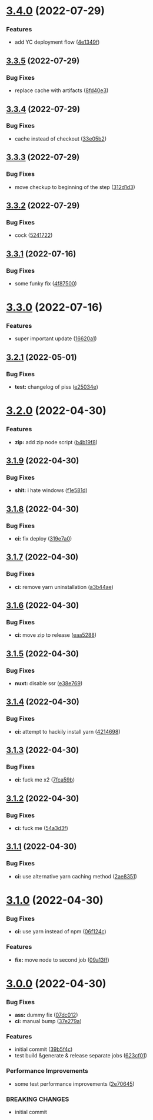 # [3.4.0](https://github.com/SugarF0x/ci-playground/compare/v3.3.5...v3.4.0) (2022-07-29)


### Features

* add YC deployment flow ([4e1349f](https://github.com/SugarF0x/ci-playground/commit/4e1349fe7cc9390ee637a7d84fb555be804a1927))



## [3.3.5](https://github.com/SugarF0x/ci-playground/compare/v3.3.4...v3.3.5) (2022-07-29)


### Bug Fixes

* replace cache with artifacts ([8fd40e3](https://github.com/SugarF0x/ci-playground/commit/8fd40e35c047948308626fd3d88993fb606f110f))



## [3.3.4](https://github.com/SugarF0x/ci-playground/compare/v3.3.3...v3.3.4) (2022-07-29)


### Bug Fixes

* cache instead of checkout ([33e05b2](https://github.com/SugarF0x/ci-playground/commit/33e05b27a5868493167e013defdf6db48a429c48))



## [3.3.3](https://github.com/SugarF0x/ci-playground/compare/v3.3.2...v3.3.3) (2022-07-29)


### Bug Fixes

* move checkup to beginning of the step ([312d1d3](https://github.com/SugarF0x/ci-playground/commit/312d1d3e7af85f7fc4890bf91d2cd7c048ba2ac1))



## [3.3.2](https://github.com/SugarF0x/ci-playground/compare/v3.3.1...v3.3.2) (2022-07-29)


### Bug Fixes

* cock ([5241722](https://github.com/SugarF0x/ci-playground/commit/52417229e293eace5c360ae8519e2ba9bc9ffc9e))



## [3.3.1](https://github.com/SugarF0x/ci-playground/compare/v3.3.0...v3.3.1) (2022-07-16)


### Bug Fixes

* some funky fix ([4f87500](https://github.com/SugarF0x/ci-playground/commit/4f87500013c2d669ff25482f97f95fcaf0e52e7d))



# [3.3.0](https://github.com/SugarF0x/ci-playground/compare/v3.2.1...v3.3.0) (2022-07-16)


### Features

* super important update ([16620a1](https://github.com/SugarF0x/ci-playground/commit/16620a15785c55d935e76392136cf750111d8823))



## [3.2.1](https://github.com/SugarF0x/ci-playground/compare/v3.2.0...v3.2.1) (2022-05-01)


### Bug Fixes

* **test:** changelog of piss ([e25034e](https://github.com/SugarF0x/ci-playground/commit/e25034e5588481f82dc2a25085abb7f03c0f4677))



# [3.2.0](https://github.com/SugarF0x/ci-playground/compare/v3.1.9...v3.2.0) (2022-04-30)


### Features

* **zip:** add zip node script ([b4b19f8](https://github.com/SugarF0x/ci-playground/commit/b4b19f8642820ba7b49b9b47b179bcfff4c6f191))



## [3.1.9](https://github.com/SugarF0x/ci-playground/compare/v3.1.8...v3.1.9) (2022-04-30)


### Bug Fixes

* **shit:** i hate windows ([f1e581d](https://github.com/SugarF0x/ci-playground/commit/f1e581dd3346ac92f65d4387deb6a0e78f0979c5))



## [3.1.8](https://github.com/SugarF0x/ci-playground/compare/v3.1.7...v3.1.8) (2022-04-30)


### Bug Fixes

* **ci:** fix deploy ([319e7a0](https://github.com/SugarF0x/ci-playground/commit/319e7a0fd9714462727e3a0703a5d7c45e69d859))



## [3.1.7](https://github.com/SugarF0x/ci-playground/compare/v3.1.6...v3.1.7) (2022-04-30)


### Bug Fixes

* **ci:** remove yarn uninstallation ([a3b44ae](https://github.com/SugarF0x/ci-playground/commit/a3b44ae9ef878011b64bd718c827f6d5e68627cc))



## [3.1.6](https://github.com/SugarF0x/ci-playground/compare/v3.1.5...v3.1.6) (2022-04-30)


### Bug Fixes

* **ci:** move zip to release ([eaa5288](https://github.com/SugarF0x/ci-playground/commit/eaa5288eb9f9c689c1557c9b86537de7b112a2c9))



## [3.1.5](https://github.com/SugarF0x/ci-playground/compare/v3.1.4...v3.1.5) (2022-04-30)


### Bug Fixes

* **nuxt:** disable ssr ([e38e769](https://github.com/SugarF0x/ci-playground/commit/e38e769b027cc96b827ad26c5a488c1413d0d646))



## [3.1.4](https://github.com/SugarF0x/ci-playground/compare/v3.1.3...v3.1.4) (2022-04-30)


### Bug Fixes

* **ci:** attempt to hackily install yarn ([4214698](https://github.com/SugarF0x/ci-playground/commit/4214698e631efa69faeccb00f5e02d34139c102c))



## [3.1.3](https://github.com/SugarF0x/ci-playground/compare/v3.1.2...v3.1.3) (2022-04-30)


### Bug Fixes

* **ci:** fuck me x2 ([7fca59b](https://github.com/SugarF0x/ci-playground/commit/7fca59bfeabb006d3d067e1d59cb18ff2f946a95))



## [3.1.2](https://github.com/SugarF0x/ci-playground/compare/v3.1.1...v3.1.2) (2022-04-30)


### Bug Fixes

* **ci:** fuck me ([54a3d3f](https://github.com/SugarF0x/ci-playground/commit/54a3d3f5afdeb28dc685db8563ea1401ffa8029a))



## [3.1.1](https://github.com/SugarF0x/ci-playground/compare/v3.1.0...v3.1.1) (2022-04-30)


### Bug Fixes

* **ci:** use alternative yarn caching method ([2ae8351](https://github.com/SugarF0x/ci-playground/commit/2ae8351ac4c8600466cf0b3d462ff88f04212d6e))



# [3.1.0](https://github.com/SugarF0x/ci-playground/compare/v3.0.0...v3.1.0) (2022-04-30)


### Bug Fixes

* **ci:** use yarn instead of npm ([06f124c](https://github.com/SugarF0x/ci-playground/commit/06f124c9ac3df431be0482c8f1bd1a149cc8966e))


### Features

* **fix:** move node to second job ([09a13ff](https://github.com/SugarF0x/ci-playground/commit/09a13ff245d634a2df540d9bb0ae6d3ea66caa33))



# [3.0.0](https://github.com/SugarF0x/ci-playground/compare/39b5f4c75553bc56957d63ed27a9c74376433d12...v3.0.0) (2022-04-30)


### Bug Fixes

* **ass:** dummy fix ([07dc012](https://github.com/SugarF0x/ci-playground/commit/07dc012e50609c96910056f5831e9229aa8f7242))
* **ci:** manual bump ([37e279a](https://github.com/SugarF0x/ci-playground/commit/37e279aaa5de570a3ab3a9fc4109fd6329174f4b))


### Features

* initial commit ([39b5f4c](https://github.com/SugarF0x/ci-playground/commit/39b5f4c75553bc56957d63ed27a9c74376433d12))
* test build &generate & release separate jobs ([623cf01](https://github.com/SugarF0x/ci-playground/commit/623cf01d511a08e75a194949823fba5df114b1df))


### Performance Improvements

* some test performance improvements ([2e70645](https://github.com/SugarF0x/ci-playground/commit/2e70645f666b43de813e8fee2c979a32591be484))


### BREAKING CHANGES

* initial commit



